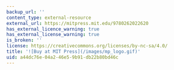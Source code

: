 ```yaml
---
backup_url: ''
content_type: external-resource
external_url: https://mitpress.mit.edu/9780262022620
has_external_licence_warning: true
has_external_license_warning: true
is_broken: ''
license: https://creativecommons.org/licenses/by-nc-sa/4.0/
title: '![Buy at MIT Press](/images/mp_logo.gif)'
uid: a44dc76e-04a2-46e5-9b91-db22b80bd46c
---
```

